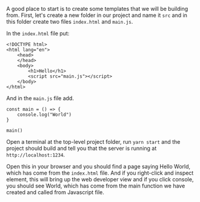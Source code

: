 A good place to start is to create some templates that we will be building from. First, let's create a new folder in our project and name it `src` and in this folder create two files `index.html` and `main.js`.

In the `index.html` file put:

```
<!DOCTYPE html>
<html lang="en">
	<head>
	</head>
	<body>
		<h1>Hello</h1>
		<script src="main.js"></script>
	</body>
</html>
```

And in the `main.js` file add.

```
const main = () => {
	console.log("World")
}

main()

```

Open a terminal at the top-level project folder, run `yarn start` and the project should build and tell you that the server is running at `http://localhost:1234`.

Open this in your browser and you should find a page saying Hello World, which has come from the `index.html` file. And if you right-click and inspect element, this will bring up the web developer view and if you click console, you should see World, which has come from the main function we have created and called from Javascript file.
